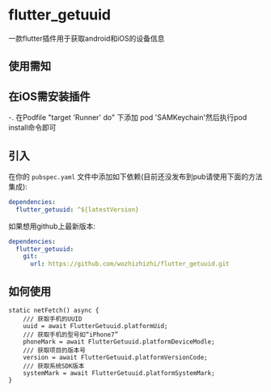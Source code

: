 # flutter_getuuid

一款flutter插件用于获取android和iOS的设备信息

## 使用需知
## 在iOS需安装插件
-. 在Podfile "target 'Runner' do" 下添加 pod 'SAMKeychain'然后执行pod install命令即可
## 引入

在你的 `pubspec.yaml` 文件中添加如下依赖(目前还没发布到pub请使用下面的方法集成):

```yaml
dependencies:
  flutter_getuuid: ^${latestVersion}
```

如果想用github上最新版本:

```yaml
dependencies:
  flutter_getuuid:
    git:
      url: https://github.com/wozhizhizhi/flutter_getuuid.git
```

## 如何使用

```
static netFetch() async {
    /// 获取手机的UUID
    uuid = await FlutterGetuuid.platformUid;
    /// 获取手机的型号如“iPhone7”
    phoneMark = await FlutterGetuuid.platformDeviceModle;
    /// 获取项目的版本号
    version = await FlutterGetuuid.platformVersionCode;
    /// 获取系统SDK版本
    systemMark = await FlutterGetuuid.platformSystemMark;
}
```
